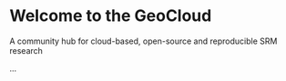 # Welcome to the GeoCloud

A community hub for cloud-based, open-source and reproducible SRM research 

... 




```{tableofcontents}
```

